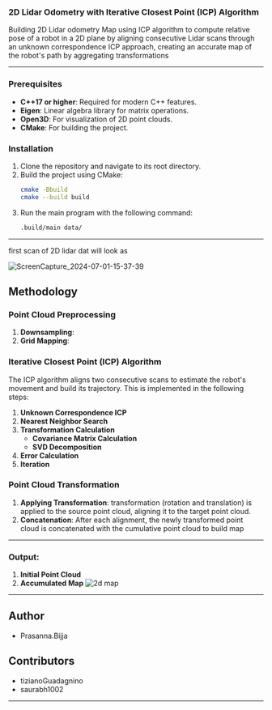 ### 2D Lidar Odometry with Iterative Closest Point (ICP) Algorithm

Building 2D Lidar odometry Map using ICP algorithm to compute relative pose of a robot in a 2D plane by aligning consecutive Lidar scans through an unknown correspondence ICP approach, creating an accurate map of the robot's path by aggregating transformations

---


### Prerequisites
- **C++17 or higher**: Required for modern C++ features.
- **Eigen**: Linear algebra library for matrix operations.
- **Open3D**: For visualization of 2D point clouds.
- **CMake**: For building the project.

### Installation
1. Clone the repository and navigate to its root directory.
2. Build the project using CMake:
   ```bash
   cmake -Bbuild
   cmake --build build
   ```
3. Run the main program with the following command:
   ```bash
   .build/main data/
   ```
---
first scan of 2D lidar dat will look as 

![ScreenCapture_2024-07-01-15-37-39](https://github.com/prasanna1511/2D-Lidar-Odometry/assets/53254596/4deb6fae-0451-40b2-b16b-c516c7d5a993)
## Methodology

### Point Cloud Preprocessing

1. **Downsampling**: 
2. **Grid Mapping**:

### Iterative Closest Point (ICP) Algorithm

The ICP algorithm aligns two consecutive scans to estimate the robot's movement and build its trajectory. This is implemented in the following steps:

1. **Unknown Correspondence ICP** 
2. **Nearest Neighbor Search** 
3. **Transformation Calculation**
   - **Covariance Matrix Calculation** 
   - **SVD Decomposition** 
4. **Error Calculation** 
5. **Iteration** 

### Point Cloud Transformation

1. **Applying Transformation**: transformation (rotation and translation) is applied to the source point cloud, aligning it to the target point cloud.
2. **Concatenation**: After each alignment, the newly transformed point cloud is concatenated with the cumulative point cloud to build map
---

###  Output:
1. **Initial Point Cloud**
2. **Accumulated Map**
   ![2d map](https://github.com/prasanna1511/2D-Lidar-Odometry/blob/main/FinalProject/Screenshot%20from%202024-10-31%2011-52-16.png)
---

## Author

- Prasanna.Bijja

## Contributors

- tizianoGuadagnino
- saurabh1002

---
